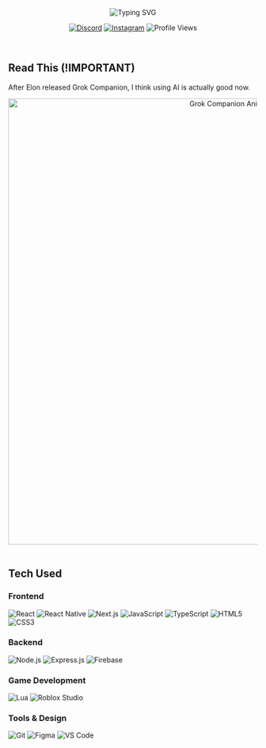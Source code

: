 <div align="center">
  <img src="https://readme-typing-svg.herokuapp.com?font=DM+Sans&size=32&duration=3000&pause=1000&color=f3f3f3&center=true&vCenter=true&width=450&lines=Hello,+I'm+Jeverly;Full-Stack+Developer;Beginner+Game+Dev;UI%2FUX;Mobile-App+Developer" alt="Typing SVG" />

  [![Discord](https://img.shields.io/badge/Discord-7289DA?style=flat-square&logo=discord&logoColor=white)](https://discord.com/users/366208551158415361)
  [![Instagram](https://img.shields.io/badge/Instagram-E4405F?style=flat-square&logo=instagram&logoColor=white)](https://instagram.com/jeverlyro)
  ![Profile Views](https://komarev.com/ghpvc/?username=jeverlyro&style=flat-square&color=2F81F7)
</div>

<br>

## Read This (!IMPORTANT)

After Elon released Grok Companion, I think using AI is actually good now.

<div align="center">
  <img src="https://technplay.com/wp-content/uploads/2025/07/IA-Grok-Ani-2.jpg" alt="Grok Companion Anime Girl" width="900"/>
</div>

<br>

## Tech Used

### Frontend
![React](https://img.shields.io/badge/React-20232A?style=for-the-badge&logo=react&logoColor=61DAFB)
![React Native](https://img.shields.io/badge/React_Native-20232A?style=for-the-badge&logo=react&logoColor=61DAFB)
![Next.js](https://img.shields.io/badge/Next.js-000000?style=for-the-badge&logo=next.js&logoColor=white)
![JavaScript](https://img.shields.io/badge/JavaScript-F7DF1E?style=for-the-badge&logo=javascript&logoColor=black)
![TypeScript](https://img.shields.io/badge/TypeScript-007ACC?style=for-the-badge&logo=typescript&logoColor=white)
![HTML5](https://img.shields.io/badge/HTML5-E34F26?style=for-the-badge&logo=html5&logoColor=white)
![CSS3](https://img.shields.io/badge/CSS3-1572B6?style=for-the-badge&logo=css3&logoColor=white)

### Backend
![Node.js](https://img.shields.io/badge/Node.js-43853D?style=for-the-badge&logo=node.js&logoColor=white)
![Express.js](https://img.shields.io/badge/Express.js-404D59?style=for-the-badge&logo=express&logoColor=white)
![Firebase](https://img.shields.io/badge/Firebase-FFCA28?style=for-the-badge&logo=firebase&logoColor=black)

### Game Development
![Lua](https://img.shields.io/badge/Lua-2C2D72?style=for-the-badge&logo=lua&logoColor=white)
![Roblox Studio](https://img.shields.io/badge/Roblox_Studio-000000?style=for-the-badge&logo=roblox&logoColor=white)

### Tools & Design
![Git](https://img.shields.io/badge/Git-F05032?style=for-the-badge&logo=git&logoColor=white)
![Figma](https://img.shields.io/badge/Figma-F24E1E?style=for-the-badge&logo=figma&logoColor=white)
![VS Code](https://img.shields.io/badge/VS_Code-007ACC?style=for-the-badge&logo=visual-studio-code&logoColor=white)

<br>

<!-- This README was designed with ❤️ by Jeverly -->
